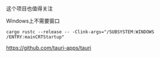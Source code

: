 

这个项目也值得关注

Windows上不需要窗口

```
cargo rustc --release -- -Clink-args="/SUBSYSTEM:WINDOWS /ENTRY:mainCRTStartup"
```



https://github.com/tauri-apps/tauri